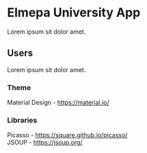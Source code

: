 # Elmepa University App

Lorem ipsum sit dolor amet.

## Users

Lorem ipsum sit dolor amet.

### Theme 

Material Design - https://material.io/

### Libraries

Picasso - https://square.github.io/picasso/ <br/>
JSOUP - https://jsoup.org/
